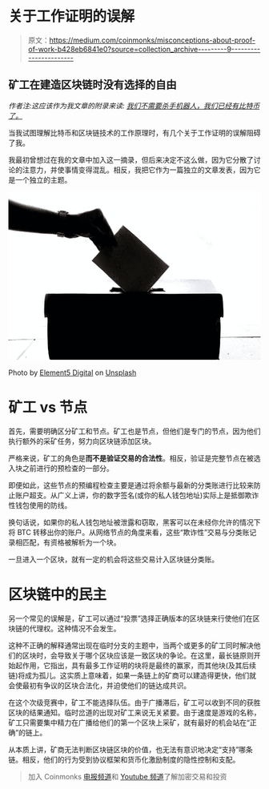 # 关于工作证明的误解

> 原文：<https://medium.com/coinmonks/misconceptions-about-proof-of-work-b428eb6841e0?source=collection_archive---------9----------------------->

## 矿工在建造区块链时没有选择的自由

*作者注:这应该作为我文章的附录来读:* [*我们不需要杀手机器人，我们已经有比特币了。*](/@Wabi-Tree/we-need-no-killer-robots-we-already-have-bitcoin-7f029d27300d)

当我试图理解比特币和区块链技术的工作原理时，有几个关于工作证明的误解阻碍了我。

我最初曾想过在我的文章中加入这一摘录，但后来决定不这么做，因为它分散了讨论的注意力，并使事情变得混乱。相反，我把它作为一篇独立的文章发表，因为它是一个独立的主题。

![](img/99646d2e2d755a0b5a0ead6a09333f7d.png)

Photo by [Element5 Digital](https://unsplash.com/@element5digital?utm_source=unsplash&utm_medium=referral&utm_content=creditCopyText) on [Unsplash](https://unsplash.com/s/photos/voting?utm_source=unsplash&utm_medium=referral&utm_content=creditCopyText)

# 矿工 vs 节点

首先，需要明确区分矿工和节点。矿工也是节点，但他们是专门的节点，因为他们执行额外的采矿任务，努力向区块链添加区块。

严格来说，矿工的角色是**而不是验证交易的合法性**。相反，验证是完整节点在被选入块之前进行的预检查的一部分。

即便如此，这些节点的预编程检查主要是通过将余额与最新的分类账进行比较来防止账户超支。从广义上讲，你的数字签名(或你的私人钱包地址)实际上是抵御欺诈性钱包使用的防线。

换句话说，如果你的私人钱包地址被泄露和窃取，黑客可以在未经你允许的情况下将 BTC 转移出你的账户。从网络节点的角度来看，这些“欺诈性”交易与分类账记录相匹配，有资格被解析为一个块。

一旦进入一个区块，就有一定的机会将这些交易计入区块链分类账。

# 区块链中的民主

另一个常见的误解是，矿工可以通过“投票”选择正确版本的区块链来行使他们在区块链的代理权。这种情况不会发生。

这种不正确的解释通常出现在临时分支的主题中，当两个或更多的矿工同时解决他们的区块时，会导致关于哪个区块应该是一致区块的争论。在这里，最长链原则开始起作用，它指出，具有最多工作证明的块将是最终的赢家，而其他块(及其后续链)将成为孤儿。这实质上意味着，如果一条链上的矿商可以建造得更快，他们就会使最初有争议的区块合法化，并迫使他们的链达成共识。

在这个次级竞赛中，矿工不能选择队伍。由于广播滞后，矿工可以收到不同的获胜区块的结果通知。临时岔道的出现对矿工来说无关紧要。由于速度是游戏的名称，矿工只需要集中精力在广播给他们的第一个区块上采矿，就有最好的机会站在“正确”的链上。

从本质上讲，矿商无法判断区块链区块的价值，也无法有意识地决定“支持”哪条链。相反，他们的行为受到协议框架和货币化激励制度的隐性控制和支配。

> 加入 Coinmonks [电报频道](https://t.me/coincodecap)和 [Youtube 频道](https://www.youtube.com/c/coinmonks/videos)了解加密交易和投资